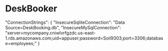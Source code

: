 # DeskBooker

"ConnectionStrings": {
"InsecureSqliteConnection":
    "Data Source=DeskBooking.db",
"InsecureMySqlConnection":
    "server=mycompany.cniwlvrfgzdc.us-east-1.rds.amazonaws.com;uid=appuser;password=Soil9303;port=3306;database=employees;"
}
